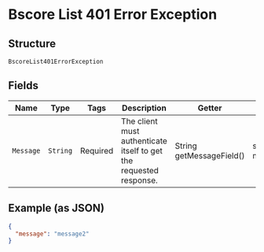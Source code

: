 
# Bscore List 401 Error Exception

## Structure

`BscoreList401ErrorException`

## Fields

| Name | Type | Tags | Description | Getter | Setter |
|  --- | --- | --- | --- | --- | --- |
| `Message` | `String` | Required | The client must authenticate itself to get the requested response. | String getMessageField() | setMessageField(String messageField) |

## Example (as JSON)

```json
{
  "message": "message2"
}
```

